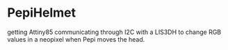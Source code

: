 # PepiHelmet
getting Attiny85 communicating through I2C with a LIS3DH to change RGB values in a neopixel when Pepi moves the head. 
